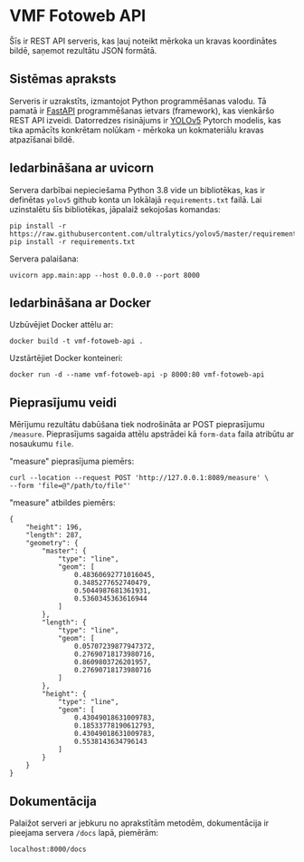 # VMF Fotoweb API
Šīs ir REST API serveris, kas ļauj noteikt mērkoka un kravas koordinātes bildē, saņemot rezultātu JSON formātā.

## Sistēmas apraksts
Serveris ir uzrakstīts, izmantojot Python programmēšanas valodu. Tā pamatā ir [FastAPI](https://fastapi.tiangolo.com/) programmēšanas ietvars (framework), kas vienkāršo REST API izveidi.  Datorredzes risinājums ir [YOLOv5](https://github.com/ultralytics/yolov5) Pytorch modelis, kas tika apmācīts konkrētam nolūkam - mērkoka un kokmateriālu kravas atpazīšanai bildē. 

## Iedarbināšana ar uvicorn
Servera darbībai nepieciešama Python 3.8 vide un bibliotēkas, kas ir definētas `yolov5` github konta un lokālajā `requirements.txt` failā. Lai uzinstalētu šīs bibliotēkas, jāpalaiž sekojošas komandas:
```
pip install -r https://raw.githubusercontent.com/ultralytics/yolov5/master/requirements.txt
pip install -r requirements.txt
```

Servera palaišana:
```
uvicorn app.main:app --host 0.0.0.0 --port 8000
```


## Iedarbināšana ar Docker

Uzbūvējiet Docker attēlu ar:
```
docker build -t vmf-fotoweb-api .
```

Uzstārtējiet Docker konteineri:
```
docker run -d --name vmf-fotoweb-api -p 8000:80 vmf-fotoweb-api
```

## Pieprasījumu veidi
Mērījumu rezultātu dabūšana tiek nodrošināta ar POST pieprasījumu `/measure`. Pieprasījums sagaida attēlu apstrādei kā `form-data` faila atribūtu ar nosaukumu `file`.

"measure" pieprasījuma piemērs:
```
curl --location --request POST 'http://127.0.0.1:8089/measure' \
--form 'file=@"/path/to/file"'
```

"measure" atbildes piemērs:
```
{
    "height": 196,
    "length": 287,
    "geometry": {
        "master": {
            "type": "line",
            "geom": [
                0.48360692771016045,
                0.3485277652740479,
                0.5044987681361931,
                0.5360345363616944
            ]
        },
        "length": {
            "type": "line",
            "geom": [
                0.05707239877947372,
                0.27690718173980716,
                0.8609803726201957,
                0.27690718173980716
            ]
        },
        "height": {
            "type": "line",
            "geom": [
                0.43049018631009783,
                0.18533778190612793,
                0.43049018631009783,
                0.5538143634796143
            ]
        }
    }
}
```

## Dokumentācija
Palaižot serveri ar jebkuru no aprakstītām metodēm, dokumentācija ir pieejama servera `/docs` lapā, piemērām:
```
localhost:8000/docs
```
